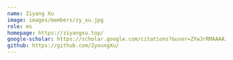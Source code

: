 ```yaml
---
name: Ziyang Xu
image: images/members/zy_xu.jpg
role: ms
homepage: https://ziyangxu.top/
google-scholar: https://scholar.google.com/citations?&user=ZYwJrRMAAAAJ
github: https://github.com/ZyoungXu/
---
```

